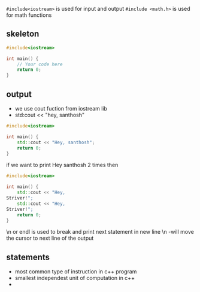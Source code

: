 `#include<iostream>` is used for input and output 
`#include <math.h>`  is used for math functions

## skeleton

```cpp
#include<iostream>

int main() {
    // Your code here
    return 0;
}
```

## output
- we use cout fuction from iostream lib 
- std:cout << "hey, santhosh"
```cpp
#include<iostream>

int main() {
    std::cout << "Hey, santhosh";
    return 0;
}

```

if we want to print Hey santhosh 2 times then 
```cpp
#include<iostream>

int main() {
    std::cout << "Hey, 
Striver!";
    std::cout << "Hey, 
Striver!";
    return 0;
}
```
\\n or endl is used to break and print next statement in new line
\n -will move the cursor to next line of the output 

## statements
- most common type of instruction in c++ program 
- smallest independest unit of computation in c++
- 